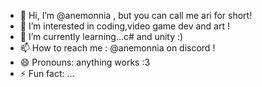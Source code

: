 - 👋 Hi, I’m @anemonnia , but you can call me ari for short!
- 👀 I’m interested in coding,video game dev and art !
- 🌱 I’m currently learning...c# and unity :)
- 📫 How to reach me : @anemonnia on discord !
- 😄 Pronouns: anything works :3
- ⚡ Fun fact: ...

<!---
anemonnia/anemonnia is a ✨ special ✨ repository because its `README.md` (this file) appears on your GitHub profile.
You can click the Preview link to take a look at your changes.
--->
